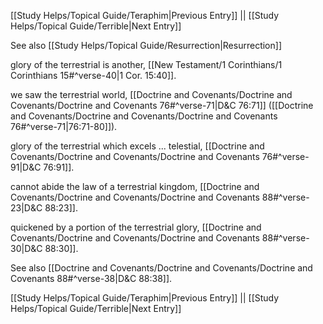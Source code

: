 [[Study Helps/Topical Guide/Teraphim|Previous Entry]]  ||  [[Study Helps/Topical Guide/Terrible|Next Entry]]

 See also [[Study Helps/Topical Guide/Resurrection|Resurrection]]

 glory of the terrestrial is another, [[New Testament/1 Corinthians/1 Corinthians 15#^verse-40|1 Cor. 15:40]].

 we saw the terrestrial world, [[Doctrine and Covenants/Doctrine and Covenants/Doctrine and Covenants 76#^verse-71|D&C 76:71]] ([[Doctrine and Covenants/Doctrine and Covenants/Doctrine and Covenants 76#^verse-71|76:71-80]]).

 glory of the terrestrial which excels ... telestial, [[Doctrine and Covenants/Doctrine and Covenants/Doctrine and Covenants 76#^verse-91|D&C 76:91]].

 cannot abide the law of a terrestrial kingdom, [[Doctrine and Covenants/Doctrine and Covenants/Doctrine and Covenants 88#^verse-23|D&C 88:23]].

 quickened by a portion of the terrestrial glory, [[Doctrine and Covenants/Doctrine and Covenants/Doctrine and Covenants 88#^verse-30|D&C 88:30]].

 See also [[Doctrine and Covenants/Doctrine and Covenants/Doctrine and Covenants 88#^verse-38|D&C 88:38]].

[[Study Helps/Topical Guide/Teraphim|Previous Entry]]  ||  [[Study Helps/Topical Guide/Terrible|Next Entry]]